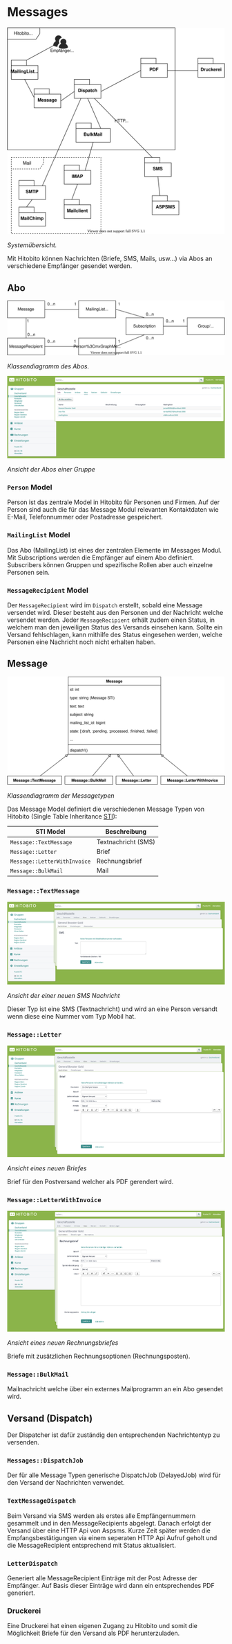 # Messages

![Systemübersicht](../diagrams/modules/messages-overview.svg)

_Systemübersicht._

Mit Hitobito können Nachrichten (Briefe, SMS, Mails, usw...) via Abos an verschiedene Empfänger gesendet werden.

## Abo
![Systemübersicht](../diagrams/modules/messages-abo.svg)

_Klassendiagramm des Abos._

![Systemübersicht](../diagrams/modules/screenshots/mailing-lists.png)

_Ansicht der Abos einer Gruppe_

### `Person` Model
Person ist das zentrale Model in Hitobito für Personen und Firmen. Auf der Person sind auch die für das Message Modul relevanten Kontaktdaten wie E-Mail, Telefonnummer oder Postadresse gespeichert.

### `MailingList` Model
Das Abo (MailingList) ist eines der zentralen Elemente im Messages Modul. Mit Subscriptions werden die Empfänger auf einem Abo definiert. Subscribers können Gruppen und spezifische Rollen aber auch einzelne Personen sein.


### `MessageRecipient` Model
Der `MessageRecipient` wird im `Dispatch` erstellt, sobald eine Message versendet wird. Dieser besteht aus den Personen und der Nachricht welche versendet werden. Jeder `MessageRecipient` erhält zudem einen Status, in welchem man den jeweiligen Status des Versands einsehen kann. Sollte ein Versand fehlschlagen, kann mithilfe des Status eingesehen werden, welche Personen eine Nachricht noch nicht erhalten haben.

## Message
![Systemübersicht](../diagrams/modules/messages.svg)

_Klassendiagramm der Messagetypen_

Das Message Model definiert die verschiedenen Message Typen von Hitobito (Single Table Inheritance [STI](https://api.rubyonrails.org/classes/ActiveRecord/Inheritance.html)):

| STI Model              | Beschreibung |
|------------------------|-------------------|
| `Message::TextMessage` | Textnachricht (SMS) |         
| `Message::Letter`      | Brief |         
| `Message::LetterWithInvoice` | Rechnungsbrief |         
| `Message::BulkMail` | Mail |         

### `Message::TextMessage`
![Systemübersicht](../diagrams/modules/screenshots/text-message.png)

_Ansicht der einer neuen SMS Nachricht_

Dieser Typ ist eine SMS (Textnachricht) und wird an eine Person versandt wenn diese eine Nummer vom Typ Mobil hat.

### `Message::Letter`
![Systemübersicht](../diagrams/modules/screenshots/letter.png)

_Ansicht eines neuen Briefes_

Brief für den Postversand welcher als PDF gerendert wird.

### `Message::LetterWithInvoice`
![Systemübersicht](../diagrams/modules/screenshots/letter-with-invoice.png)

_Ansicht eines neuen Rechnungsbriefes_

Briefe mit zusätzlichen Rechnungsoptionen (Rechnungsposten).

### `Message::BulkMail`
Mailnachricht welche über ein externes Mailprogramm an ein Abo gesendet wird.

## Versand (Dispatch)
Der Dispatcher ist dafür zuständig den entsprechenden Nachrichtentyp zu versenden.

### `Messages::DispatchJob`
Der für alle Message Typen generische DispatchJob (DelayedJob) wird für den Versand der Nachrichten verwendet.

### `TextMessageDispatch`
Beim Versand via SMS werden als erstes alle Empfängernummern gesammelt und in den MessageRecipients abgelegt. Danach erfolgt der Versand über eine HTTP Api von Aspsms. Kurze Zeit später werden die Empfangsbestätigungen via einem seperaten HTTP Api Aufruf geholt und die MessageRecipient entsprechend mit Status aktualisiert.

### `LetterDispatch`
Generiert alle MessageRecipient Einträge mit der Post Adresse der Empfänger. Auf Basis dieser Einträge wird dann ein entsprechendes PDF generiert.

### Druckerei
Eine Druckerei hat einen eigenen Zugang zu Hitobito und somit die Möglichkeit Briefe für den Versand als PDF herunterzuladen.
